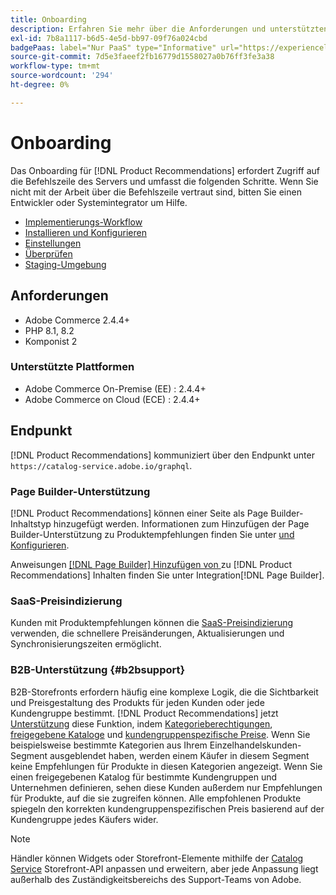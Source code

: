 ```yaml
---
title: Onboarding
description: Erfahren Sie mehr über die Anforderungen und unterstützten Plattformen in [!DNL Product Recommendations].
exl-id: 7b8a1117-b6d5-4e5d-bb97-09f76a024cbd
badgePaas: label="Nur PaaS" type="Informative" url="https://experienceleague.adobe.com/en/docs/commerce/user-guides/product-solutions" tooltip="Gilt nur für Adobe Commerce in Cloud-Projekten (von Adobe verwaltete PaaS-Infrastruktur) und lokale Projekte."
source-git-commit: 7d5e3faeef2fb16779d1558027a0b76ff3fe3a38
workflow-type: tm+mt
source-wordcount: '294'
ht-degree: 0%

---
```


# Onboarding

Das Onboarding für [!DNL Product Recommendations] erfordert Zugriff auf die Befehlszeile des Servers und umfasst die folgenden Schritte. Wenn Sie nicht mit der Arbeit über die Befehlszeile vertraut sind, bitten Sie einen Entwickler oder Systemintegrator um Hilfe.

- [Implementierungs-Workflow](implementation-workflow.md)
- [Installieren und Konfigurieren](install-configure.md)
- [Einstellungen](settings.md)
- [Überprüfen](https://developer.adobe.com/commerce/services/shared-services/storefront-events/collector/verify/)
- [Staging-Umgebung](staging-environment.md)

## Anforderungen

- Adobe Commerce 2.4.4+
- PHP 8.1, 8.2
- Komponist 2

### Unterstützte Plattformen

- Adobe Commerce On-Premise (EE) : 2.4.4+
- Adobe Commerce on Cloud (ECE) : 2.4.4+

## Endpunkt

[!DNL Product Recommendations] kommuniziert über den Endpunkt unter `https://catalog-service.adobe.io/graphql`.

### Page Builder-Unterstützung

[!DNL Product Recommendations] können einer Seite als Page Builder-Inhaltstyp hinzugefügt werden. Informationen zum Hinzufügen der Page Builder-Unterstützung zu Produktempfehlungen finden Sie unter [ und Konfigurieren](install-configure.md).

Anweisungen [[!DNL Page Builder]  Hinzufügen von ](page-builder.md) zu [!DNL Product Recommendations] Inhalten finden Sie unter Integration[!DNL Page Builder].

### SaaS-Preisindizierung

Kunden mit Produktempfehlungen können die [SaaS-Preisindizierung](../price-index/price-indexing.md) verwenden, die schnellere Preisänderungen, Aktualisierungen und Synchronisierungszeiten ermöglicht.

### B2B-Unterstützung {#b2bsupport}

B2B-Storefronts erfordern häufig eine komplexe Logik, die die Sichtbarkeit und Preisgestaltung des Produkts für jeden Kunden oder jede Kundengruppe bestimmt. [!DNL Product Recommendations] jetzt [Unterstützung](release-notes.md) diese Funktion, indem [Kategorieberechtigungen](https://experienceleague.adobe.com/docs/commerce-admin/catalog/categories/category-permissions.html), [freigegebene Kataloge](https://experienceleague.adobe.com/docs/commerce-admin/b2b/shared-catalogs/catalog-shared.html) und [kundengruppenspezifische Preise](https://experienceleague.adobe.com/docs/commerce-admin/catalog/products/pricing/pricing-advanced.html). Wenn Sie beispielsweise bestimmte Kategorien aus Ihrem Einzelhandelskunden-Segment ausgeblendet haben, werden einem Käufer in diesem Segment keine Empfehlungen für Produkte in diesen Kategorien angezeigt. Wenn Sie einen freigegebenen Katalog für bestimmte Kundengruppen und Unternehmen definieren, sehen diese Kunden außerdem nur Empfehlungen für Produkte, auf die sie zugreifen können. Alle empfohlenen Produkte spiegeln den korrekten kundengruppenspezifischen Preis basierend auf der Kundengruppe jedes Käufers wider.

>[!NOTE]
>
>Händler können Widgets oder Storefront-Elemente mithilfe der [Catalog Service](../catalog-service/overview.md) Storefront-API anpassen und erweitern, aber jede Anpassung liegt außerhalb des Zuständigkeitsbereichs des Support-Teams von Adobe.
